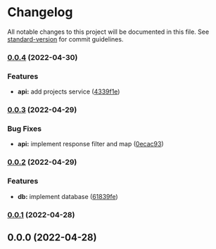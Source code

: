 # Changelog

All notable changes to this project will be documented in this file. See [standard-version](https://github.com/conventional-changelog/standard-version) for commit guidelines.

### [0.0.4](https://github.com/moonlitworks/api/compare/v0.0.3...v0.0.4) (2022-04-30)


### Features

* **api:** add projects service ([4339f1e](https://github.com/moonlitworks/api/commit/4339f1e174e57b7027125d2977e4d57b8886cc77))

### [0.0.3](https://github.com/moonlitworks/api/compare/v0.0.2...v0.0.3) (2022-04-29)


### Bug Fixes

* **api:** implement response filter and map ([0ecac93](https://github.com/moonlitworks/api/commit/0ecac9328f4933e524009d9f0bb32ee99af077bd))

### [0.0.2](https://github.com/moonlitworks/api/compare/v0.0.1...v0.0.2) (2022-04-29)


### Features

* **db:** implement database ([61839fe](https://github.com/moonlitworks/api/commit/61839fe20c958b8cab6668ac1f51f896548312a1))

### [0.0.1](https://github.com/moonlitworks/api/compare/v0.0.0...v0.0.1) (2022-04-28)

## 0.0.0 (2022-04-28)
